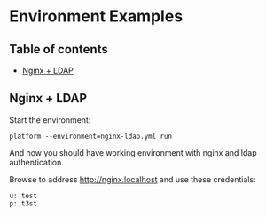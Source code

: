 # Environment Examples

## Table of contents

  * [Nginx + LDAP](#nginx--ldap)

## Nginx + LDAP

Start the environment:

    platform --environment=nginx-ldap.yml run

And now you should have working environment with nginx and ldap authentication. 

Browse to address http://nginx.localhost and use these credentials:

    u: test
    p: t3st


